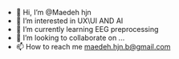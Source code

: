 - 👋 Hi, I’m @Maedeh hjn
- 👀 I’m interested in UX\UI AND AI
- 🌱 I’m currently learning EEG preprocessing
- 💞️ I’m looking to collaborate on ...
- 📫 How to reach me maedeh.hjn.b@gmail.com

<!---
Maedehhjn/Maedehhjn is a ✨ special ✨ repository because its `README.md` (this file) appears on your GitHub profile.
You can click the Preview link to take a look at your changes.
--->
